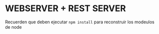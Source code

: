 # WEBSERVER + REST SERVER

Recuerden que deben ejecutar ``` npm install ``` para reconstruir los modeulos de node